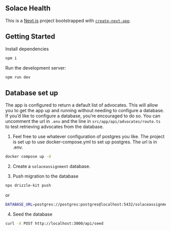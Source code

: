 ## Solace Health

This is a [Next.js](https://nextjs.org/) project bootstrapped with [`create-next-app`](https://github.com/vercel/next.js/tree/canary/packages/create-next-app).

## Getting Started

Install dependencies

```bash
npm i
```

Run the development server:

```bash
npm run dev
```

## Database set up

The app is configured to return a default list of advocates. This will allow you to get the app up and running without needing to configure a database. If you’d like to configure a database, you’re encouraged to do so. You can uncomment the url in `.env` and the line in `src/app/api/advocates/route.ts` to test retrieving advocates from the database.

1. Feel free to use whatever configuration of postgres you like. The project is set up to use docker-compose.yml to set up postgres. The url is in .env.

```bash
docker compose up -d
```

2. Create a `solaceassignment` database.

3. Push migration to the database

```bash
npx drizzle-kit push
```
or
```bash
DATABASE_URL=postgres://postgres:postgres@localhost:5432/solaceassignment npx drizzle-kit push
```

4. Seed the database

```bash
curl -X POST http://localhost:3000/api/seed
```
